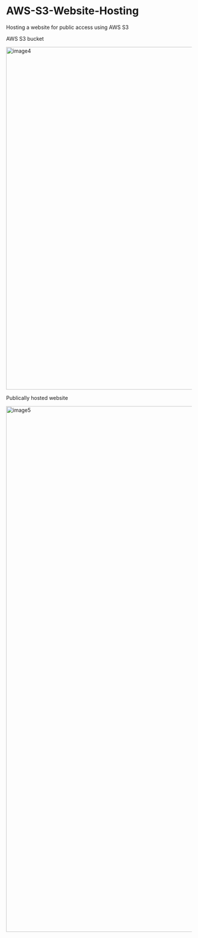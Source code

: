 # AWS-S3-Website-Hosting
Hosting a website for public access using AWS S3

AWS S3 bucket

<img width="928" alt="image4" src="https://github.com/user-attachments/assets/d14dfaf8-df89-49a3-b9c2-ec148aebabf2">

Publically hosted website

<img width="1424" alt="image5" src="https://github.com/user-attachments/assets/1e5812b0-a571-4b1f-81ad-7fabebd2595d">

